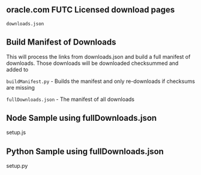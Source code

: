 ## oracle.com FUTC Licensed download pages

`downloads.json`

## Build Manifest of Downloads

This will process the links from downloads.json and build a full manifest of downloads. Those downloads will be downloaded checksummed and added to 


`buildManifest.py` - Builds the manifest and only re-downloads if checksums are missing 

`fullDownloads.json` - The manifest of all downloads    

## Node Sample using fullDownloads.json

setup.js

## Python Sample using fullDownloads.json
setup.py